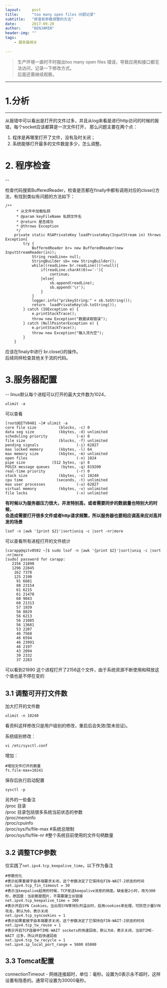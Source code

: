 ```yaml
---
layout:     post
title:      "too many open files 问题记录"
subtitle:   "排查和参数调整的方法"
date:       2017-09-20
author:     "BENJAMIN"
header-img: ""
tags:
    - 服务器相关
   
---
```



> 生产环境一直时不时报出too many open files 错误，导致应用和接口都无法访问，记录一下修改方式。  
> 后面还需继续观察。

---


# 1.分析


---

从报错中可以看出是打开的文件过多，并且从log来看是进行http访问的时候的报错，每个socket应该都算是一次文件打开，
那么问题主要在两个点：  
1. 程序是再哪里打开了文件，没有及时关闭；
2. 系统能够打开最多的文件数是多少，怎么调整。



# 2. 程序检查
--

检查代码搜索BufferedReader，检查是否都在finally中都有调用对应的close()方法，有找到类似有问题的方法如下：

```
/**   
     * 从文件中加载私钥   
     * @param keyFileName 私钥文件名   
     * @return 是否成功 
     * @throws Exception  
     */  
    private static RSAPrivateKey loadPrivateKey(InputStream in) throws Exception{  
        try {  
            BufferedReader br= new BufferedReader(new InputStreamReader(in));  
            String readLine= null;  
            StringBuilder sb= new StringBuilder();  
            while((readLine= br.readLine())!=null){  
                if(readLine.charAt(0)=='-'){  
                    continue;  
                }else{  
                    sb.append(readLine);  
                    sb.append('\r');  
                }  
            }  
            logger.info("prikeyString:" + sb.toString());
            return  loadPrivateKey(sb.toString());  
        } catch (IOException e) {  
            e.printStackTrace();
            throw new Exception("数据读取错误");  
        } catch (NullPointerException e) {  
            e.printStackTrace();
            throw new Exception("输入流为空");  
        }  
    }  
```

应该在finaly中进行 br.close()的操作。  
后续同样检查其他关于流的代码。

# 3.服务器配置
--
linux默认每个进程可以打开的最大文件数为1024，

```
ulimit -a
``` 
可以查看

```
[root@QITV0481 ~]# ulimit -a
core file size          (blocks, -c) 0
data seg size           (kbytes, -d) unlimited
scheduling priority             (-e) 0
file size               (blocks, -f) unlimited
pending signals                 (-i) 62827
max locked memory       (kbytes, -l) 64
max memory size         (kbytes, -m) unlimited
open files                      (-n) 1024
pipe size            (512 bytes, -p) 8
POSIX message queues     (bytes, -q) 819200
real-time priority              (-r) 0
stack size              (kbytes, -s) 10240
cpu time               (seconds, -t) unlimited
max user processes              (-u) 62827
virtual memory          (kbytes, -v) unlimited
file locks                      (-x) unlimited

```

**有时候以为服务器压力很大，并发特别高，或者需要同步的数据量也特别大的时候，  
会造成需要打开很多文件或者http请求频繁，所以服务器也要相应调高来应对高并发的场景**

```
lsof -n |awk '{print $2}'|sort|uniq -c |sort -nr|more
```
可以查看所有进程打开的文件统计

```
[carapp@qitv0502 ~]$ sudo lsof -n |awk '{print $2}'|sort|uniq -c |sort -nr|more
[sudo] password for carapp:
   2156 21890
   1296 22845
    162 7378
    125 2190
     91 6681
     88 23154
     61 6215
     61 21478
     60 9043
     60 21313
     57 1939
     56 8829
     56 6213
     56 21085
     56 13681
     53 2207
     46 7568
     46 6594
     46 23991
     46 2197
     43 2094
     39 2332
     37 2283
```
可以看到21890 这个进程打开了2156这个文件，由于系统资源不断使用和释放这个值也是不停在变的


## 3.1 调整可开打文件数
加大打开的文件数

```
ulimit -n 10240
```
看资料这样修改只是用户级别的修改，重启后会失效(暂未验证)。  

系统级别修改：

```
vi /etc/sysctl.conf
```

增加：

```
#增加文件打开的数量
fs.file-max=10241

```
保存后执行启动配置

```
sysctl -p

```

另外的一些备注  
/proc 目录  
/proc 目录包括很多系统当前状态的参数  
/proc/meminfo  
/proc/cpuinfo  
/proc/sys/fs/file-max #系统总限制  
/proc/sys/fs/file-nr #整个系统目前使用的文件句柄数量  


## 3.2 调整TCP参数

仅实践了```net.ipv4.tcp_keepalive_time```，以下作为备注

```
#参数优化
#表示如果套接字由本端要求关闭，这个参数决定了它保持在FIN-WAIT-2状态的时间
net.ipv4.tcp_fin_timeout = 30
#表示当keepalive起用的时候，TCP发送keepalive消息的频度。缺省是2小时，改为300秒，原因是：当前都是图片，不需要建立长链接
net.ipv4.tcp_keepalive_time = 300
#表示开启SYN Cookies。当出现SYN等待队列溢出时，启用cookies来处理，可防范少量SYN攻击，默认为0，表示关闭
net.ipv4.tcp_syncookies = 1
#表示如果套接字由本端要求关闭，这个参数决定了它保持在FIN-WAIT-2状态的时间
net.ipv4.tcp_tw_reuse = 1
#表示开启TCP连接中TIME-WAIT sockets的快速回收，默认为0，表示关闭，当前TIME-WAIT 过多，所以开启快速回收
net.ipv4.tcp_tw_recycle = 1
net.ipv4.ip_local_port_range = 5000 65000
```

## 3.3 Tomcat配置
connectionTimeout - 网络连接超时，单位：毫秒。设置为0表示永不超时，这样设置有隐患的。通常可设置为30000毫秒。
